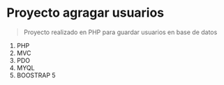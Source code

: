 # Proyecto agragar usuarios
> Proyecto realizado en PHP para guardar usuarios en base de datos
>
1. PHP
1. MVC
1. PDO
1. MYQL 
1. BOOSTRAP 5
